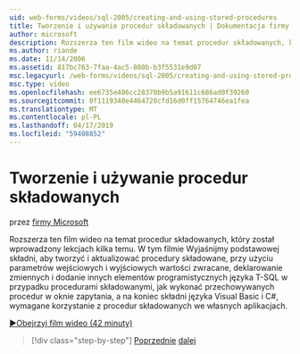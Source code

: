 ```yaml
---
uid: web-forms/videos/sql-2005/creating-and-using-stored-procedures
title: Tworzenie i używanie procedur składowanych | Dokumentacja firmy Microsoft
author: microsoft
description: Rozszerza ten film wideo na temat procedur składowanych, który został wprowadzony lekcjach kilka temu. W tym filmie pokazano Wyjaśnijmy podstawowa składnia do tworzenia i aktualizowania...
ms.author: riande
ms.date: 11/14/2006
ms.assetid: 817bc763-7faa-4ac5-880b-b3f5531e9d07
msc.legacyurl: /web-forms/videos/sql-2005/creating-and-using-stored-procedures
msc.type: video
ms.openlocfilehash: ee6735e406cc28370b9b5a91611c686ad0f39260
ms.sourcegitcommit: 0f1119340e4464720cfd16d0ff15764746ea1fea
ms.translationtype: MT
ms.contentlocale: pl-PL
ms.lasthandoff: 04/17/2019
ms.locfileid: "59408852"
---
```

# <a name="creating-and-using-stored-procedures"></a>Tworzenie i używanie procedur składowanych

przez [firmy Microsoft](https://github.com/microsoft)

Rozszerza ten film wideo na temat procedur składowanych, który został wprowadzony lekcjach kilka temu. W tym filmie Wyjaśnijmy podstawowej składni, aby tworzyć i aktualizować procedury składowane, przy użyciu parametrów wejściowych i wyjściowych wartości zwracane, deklarowanie zmiennych i dodanie innych elementów programistycznych języka T-SQL w przypadku procedurami składowanymi, jak wykonać przechowywanych procedur w oknie zapytania, a na koniec składni języka Visual Basic i C#, wymagane korzystanie z procedur składowanych we własnych aplikacjach.

[&#9654;Obejrzyj film wideo (42 minuty)](https://channel9.msdn.com/Blogs/ASP-NET-Site-Videos/creating-and-using-stored-procedures)

> [!div class="step-by-step"]
> [Poprzednie](building-and-customizing-reports-in-business-intelligence-development-studio.md)
> [dalej](enabling-full-text-search-in-your-text-data.md)
